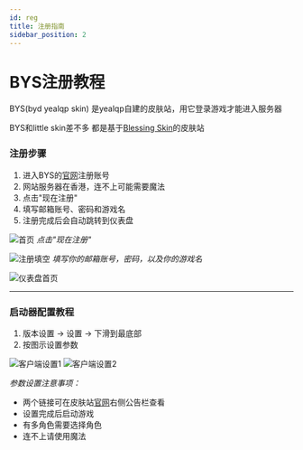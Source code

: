 ```yaml
---
id: reg
title: 注册指南
sidebar_position: 2
---
```

# BYS注册教程

BYS(byd yealqp skin) 是yealqp自建的皮肤站，用它登录游戏才能进入服务器

BYS和little skin差不多 都是基于[Blessing Skin](https://github.com/bs-community/blessing-skin-server)的皮肤站

### 注册步骤

1. 进入BYS的[官网](https://skin.yealqp.fun/)注册账号
2. 网站服务器在香港，连不上可能需要魔法
3. 点击"现在注册"
4. 填写邮箱账号、密码和游戏名
5. 注册完成后会自动跳转到仪表盘

![首页](/首页.jpg)
*点击"现在注册"*

![注册填空](/注册填空.jpg)
*填写你的邮箱账号，密码，以及你的游戏名*

![仪表盘首页](/仪表盘首页.jpg)

---

### 启动器配置教程

1. 版本设置 → 设置 → 下滑到最底部
2. 按图示设置参数

![客户端设置1](/1.png)
![客户端设置2](/2.png)

*参数设置注意事项：*

- 两个链接可在皮肤站[官网](https://skin.yealqp.fun/)右侧公告栏查看
- 设置完成后启动游戏
- 有多角色需要选择角色
- 连不上请使用魔法
